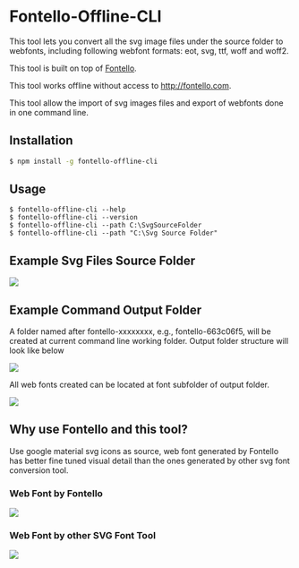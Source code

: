# Fontello-Offline-CLI

This tool lets you convert all the svg image files under the source folder to webfonts, including following webfont formats: eot, svg, ttf, woff and woff2.

This tool is built on top of [Fontello](https://github.com/fontello/fontello/).

This tool works offline without access to http://fontello.com.

This tool allow the import of svg images files and export of webfonts done in one command line.

## Installation

```sh
$ npm install -g fontello-offline-cli
```

## Usage

```
$ fontello-offline-cli --help
$ fontello-offline-cli --version
$ fontello-offline-cli --path C:\SvgSourceFolder
$ fontello-offline-cli --path "C:\Svg Source Folder"
```

## Example Svg Files Source Folder

![](https://raw.githubusercontent.com/luchenatwork/Fontello-Offline-CLI/master/doc/source.png)

## Example Command Output Folder

A folder named after fontello-xxxxxxxx, e.g., fontello-663c06f5, will be created at current command line working folder.
Output folder structure will look like below

![](https://raw.githubusercontent.com/luchenatwork/Fontello-Offline-CLI/master/doc/target.png)

All web fonts created can be located at font subfolder of output folder.

![](https://raw.githubusercontent.com/luchenatwork/Fontello-Offline-CLI/master/doc/webfont.png)

## Why use Fontello and this tool?

Use google material svg icons as source, web font generated by Fontello has better fine tuned visual detail than the ones generated by other svg font conversion tool.

### Web Font by Fontello

![](https://raw.githubusercontent.com/luchenatwork/Fontello-Offline-CLI/master/doc/fontello.png)

### Web Font by other SVG Font Tool

![](https://raw.githubusercontent.com/luchenatwork/Fontello-Offline-CLI/master/doc/non-fontello.png)
